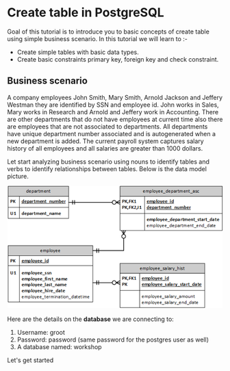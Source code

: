 # Create table in PostgreSQL

Goal of this tutorial is to introduce you to basic concepts of create table using simple business scenario. In this tutorial we will learn to :-

* Create simple tables with basic data types.
*	Create basic constraints primary key, foreign key and check constraint.

## Business scenario
A company employees John Smith, Mary Smith, Arnold Jackson and Jeffery Westman they are identified by SSN and employee id.  John works in Sales, Mary works in Research and Arnold and Jeffery work in Accounting. There are other departments that do not have employees at current time also there are employees that are not associated to departments.  All departments have unique department number associated and is autogenerated when a new department is added. The current payroll system captures salary history of all employees and all salaries are greater than 1000 dollars.

Let start analyzing business scenario using nouns to identify tables and verbs to identify relationships between tables. Below is the data model picture. 


![Data_model](assets/Basicteabletutorial.png)



Here are the details on the **database** we are connecting to:
1. Username: groot
1. Password: password (same password for the postgres user as well)
1. A database named: workshop

 Let's get started

